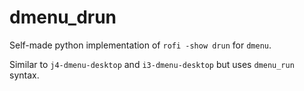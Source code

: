 # dmenu_drun

Self-made python implementation of `rofi -show drun` for `dmenu`.

Similar to `j4-dmenu-desktop` and `i3-dmenu-desktop` but uses `dmenu_run` syntax.
